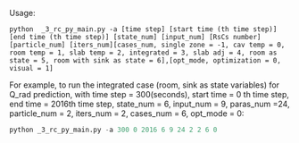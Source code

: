 Usage:
```
python  _3_rc_py_main.py -a [time step] [start time (th time step)] [end time (th time step)] [state_num] [input_num] [RsCs number] [particle_num] [iters_num][cases_num, single zone = -1, cav temp = 0, room temp = 1, slab temp = 2, integrated = 3, slab adj = 4, room as state = 5, room with sink as state = 6],[opt_mode, optimization = 0, visual = 1]
```
For example, to run the integrated case (room, sink as state variables) for Q_rad prediction, with time step = 300(seconds), start time = 0 th time step, end time = 2016th time step, state_num = 6, input_num = 9, paras_num =24, particle_num = 2, iters_num = 2, cases_num = 6, opt_mode = 0:

```python
python _3_rc_py_main.py -a 300 0 2016 6 9 24 2 2 6 0
```